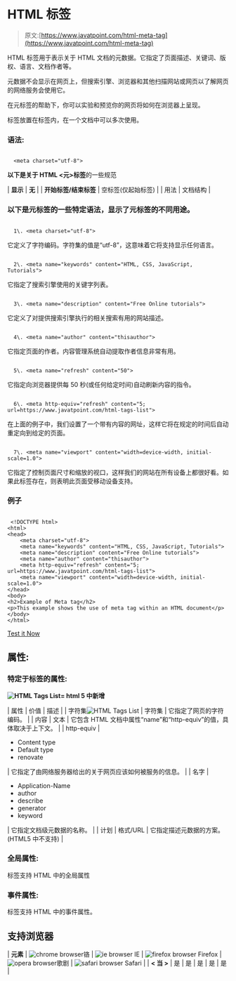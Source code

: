 # HTML 标签

> 原文:[https://www.javatpoint.com/html-meta-tag](https://www.javatpoint.com/html-meta-tag)

HTML 标签用于表示关于 HTML 文档的元数据。它指定了页面描述、关键词、版权、语言、文档作者等。

元数据不会显示在网页上，但搜索引擎、浏览器和其他扫描网站或网页以了解网页的网络服务会使用它。

在元标签的帮助下，你可以实验和预览你的网页将如何在浏览器上呈现。

标签放置在标签内，在一个文档中可以多次使用。

### 语法:

```

  <meta charset="utf-8">

```

**以下是关于 HTML <元>标签**的一些规范

| **显示** | **无** |
| **开始标签/结束标签** | 空标签(仅起始标签) |
| 用法 | 文档结构 |

### 以下是元标签的一些特定语法，显示了元标签的不同用途。

```

  1\. <meta charset="utf-8">

```

它定义了字符编码。字符集的值是“utf-8”，这意味着它将支持显示任何语言。

```

  2\. <meta name="keywords" content="HTML, CSS, JavaScript, Tutorials">

```

它指定了搜索引擎使用的关键字列表。

```

  3\. <meta name="description" content="Free Online tutorials">

```

它定义了对提供搜索引擎执行的相关搜索有用的网站描述。

```

  4\. <meta name="author" content="thisauthor">

```

它指定页面的作者。内容管理系统自动提取作者信息非常有用。

```

  5\. <meta name="refresh" content="50">

```

它指定向浏览器提供每 50 秒(或任何给定时间)自动刷新内容的指令。

```

  6\. <meta http-equiv="refresh" content="5; url=https://www.javatpoint.com/html-tags-list">  

```

在上面的例子中，我们设置了一个带有内容的网址，这样它将在规定的时间后自动重定向到给定的页面。

```

  7\. <meta name="viewport" content="width=device-width, initial-scale=1.0">

```

它指定了控制页面尺寸和缩放的视口，这样我们的网站在所有设备上都很好看。如果此标签存在，则表明此页面受移动设备支持。

### 例子

```

 <!DOCTYPE html>
<html>
<head>
	<meta charset="utf-8">
	<meta name="keywords" content="HTML, CSS, JavaScript, Tutorials">
	<meta name="description" content="Free Online tutorials">
	<meta name="author" content="thisauthor">
	<meta http-equiv="refresh" content="5; url=https://www.javatpoint.com/html-tags-list"> 
	<meta name="viewport" content="width=device-width, initial-scale=1.0">  
</head>
<body>
<h2>Example of Meta tag</h2>
<p>This example shows the use of meta tag within an HTML document</p>
</body>
</html>

```

[Test it Now](https://www.javatpoint.com/oprweb/test.jsp?filename=htmlmetatag)

## 属性:

### 特定于标签的属性:

**![HTML Tags List](../Images/0eb4526ba8c721b914998df152a6f4aa.png)= html 5 中新增**

| 属性 | 价值 | 描述 |
| 字符集![HTML Tags List](../Images/0eb4526ba8c721b914998df152a6f4aa.png) | 字符集 | 它指定了网页的字符编码。 |
| 内容 | 文本 | 它包含 HTML 文档中属性“name”和“http-equiv”的值，具体取决于上下文。 |
| http-equiv | 

*   Content type
*   Default type
*   renovate

 | 它指定了由网络服务器给出的关于网页应该如何被服务的信息。 |
| 名字 | 

*   Application-Name
*   author
*   describe
*   generator
*   keyword

 | 它指定文档级元数据的名称。 |
| 计划 | 格式/URL | 它指定描述元数据的方案。(HTML5 中不支持) |

### 全局属性:

标签支持 HTML 中的全局属性

### 事件属性:

标签支持 HTML 中的事件属性。

## 支持浏览器

| **元素** | ![chrome browser](../Images/4fbdc93dc2016c5049ed108e7318df19.png)铬 | ![ie browser](../Images/83dd23df1fe8373fd5bf054b2c1dd88b.png) IE | ![firefox browser](../Images/4f001fff393888a8a807ed29b28145d1.png) Firefox | ![opera browser](../Images/6cad4a592cc69a052056a0577b4aac65.png)歌剧 | ![safari browser](../Images/a0f6a9711a92203c5dc5c127fe9c9fca.png) Safari |
| **< 当 >** | 是 | 是 | 是 | 是 | 是 |